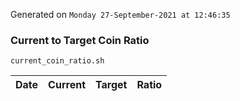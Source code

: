 Generated on `Monday 27-September-2021 at 12:46:35`

### Current to Target Coin Ratio
`current_coin_ratio.sh`

Date|Current|Target|Ratio
---|---|---|---
